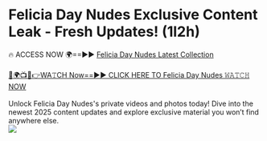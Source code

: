 # Felicia Day Nudes Exclusive Content Leak - Fresh Updates! (1l2h)

🔥 ACCESS NOW 🌍==►► <a href="https://tinyurl.com/2mz8nhtm" rel="nofollow">Felicia Day Nudes Latest Collection</a>
<br><br>
[🔴🌍📺📱👉WA𝚃CH Now==►► CLICK HERE TO Felicia Day Nudes 𝚆𝙰𝚃𝙲𝙷 NOW](https://tinyurl.com/2mz8nhtm)
<br><br>
Unlock Felicia Day Nudes's private videos and photos today! Dive into the newest 2025 content updates and explore exclusive material you won’t find anywhere else.
<br>
<a href="https://tinyurl.com/2mz8nhtm" rel="nofollow" data-target="animated-image.originalLink"><img src="https://camo.githubusercontent.com/8a4f000d20f83aca3bf7ec5f350d767afa0574a8a352519fd8cfa583a6f93a33/68747470733a2f2f692e696d6775722e636f6d2f644a486b345a712e676966" data-canonical-src="https://i.imgur.com/dJHk4Zq.gif" style="max-width: 100%; display: inline-block;" data-target="animated-image.originalImage"></a>
<br>
